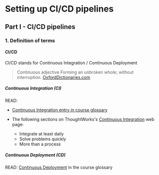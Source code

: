 # Setting up CI/CD pipelines

## Part I - CI/CD pipelines

### 1. Definition of terms

#### CI/CD

CI/CD stands for Continuous Integration / Continuous Deployment

> Continuous
> adjective
> Forming an unbroken whole; without interruption.
[OxfordDictionaries.com](https://en.oxforddictionaries.com/definition/us/continuous)

##### Continuous Integration (CI)

READ:

- [Continuous Integration entry in course glossary](https://gitlab.com/atsaloli/gitlab-ci-tutorial/blob/setting_up_cicd_pipelines/glossary.md#continuous-integration)

- The following sections on ThoughtWorks's [Continuous Integration](https://www.thoughtworks.com/continuous-integration) web page:
  - Integrate at least daily
  - Solve problems quickly
  - More than a process


##### Continuous Deployment (CD)

READ:
[Continuous Deployment](https://gitlab.com/atsaloli/gitlab-ci-tutorial/blob/setting_up_cicd_pipelines/glossary.md#continuous-deployment) in the course glossary
